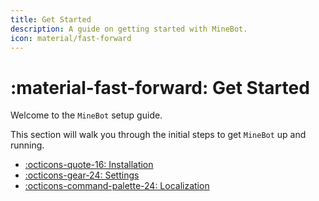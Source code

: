 ```yaml
---
title: Get Started
description: A guide on getting started with MineBot.
icon: material/fast-forward
---
```


# :material-fast-forward: Get Started

Welcome to the `MineBot` setup guide. 

This section will walk you through the initial steps to get `MineBot` up and running.

<div class="grid cards" markdown>

- [:octicons-quote-16: Installation](../installation/index.md)
- [:octicons-gear-24: Settings](../configuration/index.md)
- [:octicons-command-palette-24: Localization](../localization/index.md)

</div>